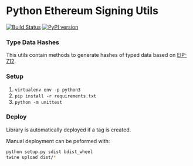 # Python Ethereum Signing Utils

[![Build Status](https://travis-ci.org/rmeissner/py-eth-sig-utils.svg?branch=master)](https://travis-ci.org/rmeissner/py-eth-sig-utils)
[![PyPI version](https://badge.fury.io/py/py-eth-sig-utils.svg)](https://pypi.org/project/py-eth-sig-utils/)

### Type Data Hashes

This utils contain methods to generate hashes of typed data based on [EIP-712](https://github.com/ethereum/EIPs/blob/master/EIPS/eip-712.md).

### Setup

1. `virtualenv env -p python3`
1. `pip install -r requirements.txt`
1. `python -m unittest`

### Deploy

Library is automatically deployed if a tag is created.

Manual deployment can be peformed with:
```bash
python setup.py sdist bdist_wheel
twine upload dist/*
```
